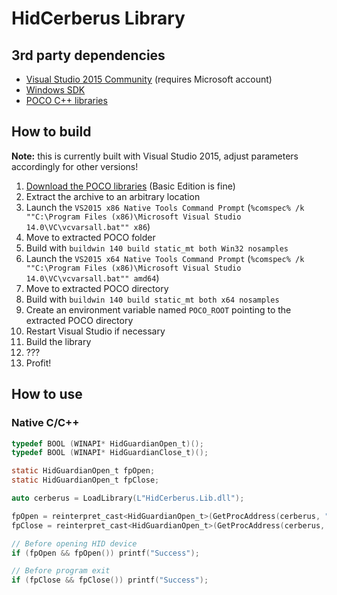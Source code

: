 # HidCerberus Library
## 3rd party dependencies
 * [Visual Studio 2015 Community](<https://download.my.visualstudio.com/db/en_visual_studio_community_2015_x86_dvd_6847364.iso?t=b484e7d3-40d0-4acb-91e9-51d8fb2fd709&e=1497223601&h=8b2bc2e2fadf5e31655b27ce29d21f1a&su=1>) (requires Microsoft account)
 * [Windows SDK](https://developer.microsoft.com/en-us/windows/downloads/windows-10-sdk)
 * [POCO C++ libraries](https://pocoproject.org/)

## How to build
**Note:** this is currently built with Visual Studio 2015, adjust parameters accordingly for other versions!
 1. [Download the POCO libraries](https://pocoproject.org/download/index.html) (Basic Edition is fine)
 2. Extract the archive to an arbitrary location
 3. Launch the `VS2015 x86 Native Tools Command Prompt` (`%comspec% /k ""C:\Program Files (x86)\Microsoft Visual Studio 14.0\VC\vcvarsall.bat"" x86`)
 4. Move to extracted POCO folder
 5. Build with `buildwin 140 build static_mt both Win32 nosamples`
 6. Launch the `VS2015 x64 Native Tools Command Prompt` (`%comspec% /k ""C:\Program Files (x86)\Microsoft Visual Studio 14.0\VC\vcvarsall.bat"" amd64`)
 7. Move to extracted POCO directory
 8. Build with `buildwin 140 build static_mt both x64 nosamples`
 9. Create an environment variable named `POCO_ROOT` pointing to the extracted POCO directory
 10. Restart Visual Studio if necessary
 11. Build the library
 12. ???
 13. Profit!

## How to use
### Native C/C++
``` C
typedef BOOL (WINAPI* HidGuardianOpen_t)();
typedef BOOL (WINAPI* HidGuardianClose_t)();

static HidGuardianOpen_t fpOpen;
static HidGuardianOpen_t fpClose;

auto cerberus = LoadLibrary(L"HidCerberus.Lib.dll");

fpOpen = reinterpret_cast<HidGuardianOpen_t>(GetProcAddress(cerberus, "HidGuardianOpen"));
fpClose = reinterpret_cast<HidGuardianOpen_t>(GetProcAddress(cerberus, "HidGuardianClose"));

// Before opening HID device
if (fpOpen && fpOpen()) printf("Success");

// Before program exit
if (fpClose && fpClose()) printf("Success");
```
